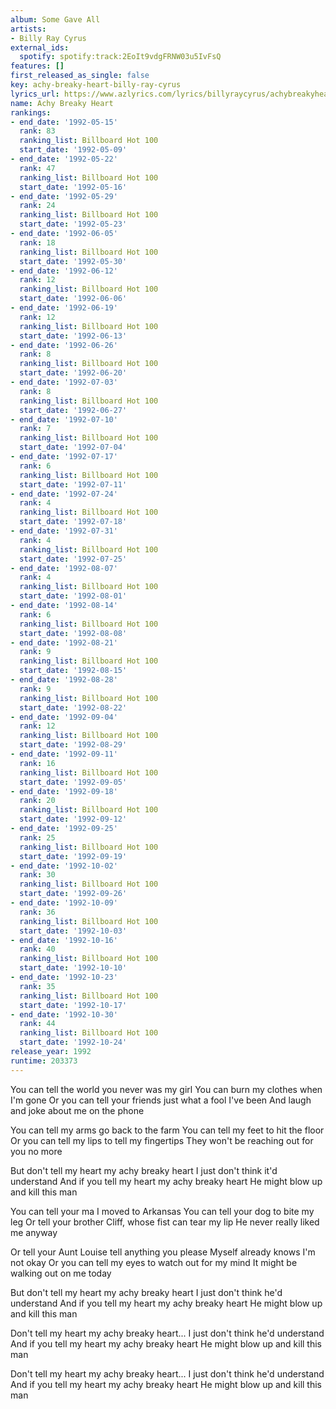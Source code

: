 ```yaml
---
album: Some Gave All
artists:
- Billy Ray Cyrus
external_ids:
  spotify: spotify:track:2EoIt9vdgFRNW03u5IvFsQ
features: []
first_released_as_single: false
key: achy-breaky-heart-billy-ray-cyrus
lyrics_url: https://www.azlyrics.com/lyrics/billyraycyrus/achybreakyheart.html
name: Achy Breaky Heart
rankings:
- end_date: '1992-05-15'
  rank: 83
  ranking_list: Billboard Hot 100
  start_date: '1992-05-09'
- end_date: '1992-05-22'
  rank: 47
  ranking_list: Billboard Hot 100
  start_date: '1992-05-16'
- end_date: '1992-05-29'
  rank: 24
  ranking_list: Billboard Hot 100
  start_date: '1992-05-23'
- end_date: '1992-06-05'
  rank: 18
  ranking_list: Billboard Hot 100
  start_date: '1992-05-30'
- end_date: '1992-06-12'
  rank: 12
  ranking_list: Billboard Hot 100
  start_date: '1992-06-06'
- end_date: '1992-06-19'
  rank: 12
  ranking_list: Billboard Hot 100
  start_date: '1992-06-13'
- end_date: '1992-06-26'
  rank: 8
  ranking_list: Billboard Hot 100
  start_date: '1992-06-20'
- end_date: '1992-07-03'
  rank: 8
  ranking_list: Billboard Hot 100
  start_date: '1992-06-27'
- end_date: '1992-07-10'
  rank: 7
  ranking_list: Billboard Hot 100
  start_date: '1992-07-04'
- end_date: '1992-07-17'
  rank: 6
  ranking_list: Billboard Hot 100
  start_date: '1992-07-11'
- end_date: '1992-07-24'
  rank: 4
  ranking_list: Billboard Hot 100
  start_date: '1992-07-18'
- end_date: '1992-07-31'
  rank: 4
  ranking_list: Billboard Hot 100
  start_date: '1992-07-25'
- end_date: '1992-08-07'
  rank: 4
  ranking_list: Billboard Hot 100
  start_date: '1992-08-01'
- end_date: '1992-08-14'
  rank: 6
  ranking_list: Billboard Hot 100
  start_date: '1992-08-08'
- end_date: '1992-08-21'
  rank: 9
  ranking_list: Billboard Hot 100
  start_date: '1992-08-15'
- end_date: '1992-08-28'
  rank: 9
  ranking_list: Billboard Hot 100
  start_date: '1992-08-22'
- end_date: '1992-09-04'
  rank: 12
  ranking_list: Billboard Hot 100
  start_date: '1992-08-29'
- end_date: '1992-09-11'
  rank: 16
  ranking_list: Billboard Hot 100
  start_date: '1992-09-05'
- end_date: '1992-09-18'
  rank: 20
  ranking_list: Billboard Hot 100
  start_date: '1992-09-12'
- end_date: '1992-09-25'
  rank: 25
  ranking_list: Billboard Hot 100
  start_date: '1992-09-19'
- end_date: '1992-10-02'
  rank: 30
  ranking_list: Billboard Hot 100
  start_date: '1992-09-26'
- end_date: '1992-10-09'
  rank: 36
  ranking_list: Billboard Hot 100
  start_date: '1992-10-03'
- end_date: '1992-10-16'
  rank: 40
  ranking_list: Billboard Hot 100
  start_date: '1992-10-10'
- end_date: '1992-10-23'
  rank: 35
  ranking_list: Billboard Hot 100
  start_date: '1992-10-17'
- end_date: '1992-10-30'
  rank: 44
  ranking_list: Billboard Hot 100
  start_date: '1992-10-24'
release_year: 1992
runtime: 203373
---
```

You can tell the world you never was my girl
You can burn my clothes when I'm gone
Or you can tell your friends just what a fool I've been
And laugh and joke about me on the phone

You can tell my arms go back to the farm
You can tell my feet to hit the floor
Or you can tell my lips to tell my fingertips
They won't be reaching out for you no more

But don't tell my heart my achy breaky heart
I just don't think it'd understand
And if you tell my heart my achy breaky heart
He might blow up and kill this man

You can tell your ma I moved to Arkansas
You can tell your dog to bite my leg
Or tell your brother Cliff, whose fist can tear my lip
He never really liked me anyway

Or tell your Aunt Louise tell anything you please
Myself already knows I'm not okay
Or you can tell my eyes to watch out for my mind
It might be walking out on me today

But don't tell my heart my achy breaky heart
I just don't think he'd understand
And if you tell my heart my achy breaky heart
He might blow up and kill this man

Don't tell my heart my achy breaky heart...
I just don't think he'd understand
And if you tell my heart my achy breaky heart
He might blow up and kill this man

Don't tell my heart my achy breaky heart...
I just don't think he'd understand
And if you tell my heart my achy breaky heart
He might blow up and kill this man
